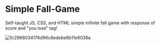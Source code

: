 # Simple Fall-Game

Self-taught JS, CSS, and HTML simple infinite fall game with response of score and "you lose" tag!


![fc2966034176d96c8edebe6b11e6036a](https://user-images.githubusercontent.com/97537360/210837212-767e14f3-60ac-4831-89cc-ac160963ad46.gif)

